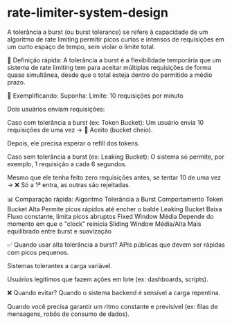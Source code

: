 # rate-limiter-system-design

A tolerância a burst (ou burst tolerance) se refere à capacidade de um algoritmo de rate limiting permitir picos curtos e intensos de requisições em um curto espaço de tempo, sem violar o limite total.

📌 Definição rápida:
A tolerância a burst é a flexibilidade temporária que um sistema de rate limiting tem para aceitar múltiplas requisições de forma quase simultânea, desde que o total esteja dentro do permitido a médio prazo.

🧠 Exemplificando:
Suponha:
Limite: 10 requisições por minuto

Dois usuários enviam requisições:

Caso com tolerância a burst (ex: Token Bucket):
Um usuário envia 10 requisições de uma vez → 💚 Aceito (bucket cheio).

Depois, ele precisa esperar o refill dos tokens.

Caso sem tolerância a burst (ex: Leaking Bucket):
O sistema só permite, por exemplo, 1 requisição a cada 6 segundos.

Mesmo que ele tenha feito zero requisições antes, se tentar 10 de uma vez → ❌ Só a 1ª entra, as outras são rejeitadas.

📊 Comparação rápida:
Algoritmo Tolerância a Burst Comportamento
Token Bucket Alta Permite picos rápidos até encher o balde
Leaking Bucket Baixa Fluxo constante, limita picos abruptos
Fixed Window Média Depende do momento em que o "clock" reinicia
Sliding Window Média/Alta Mais equilibrado entre burst e suavização

✅ Quando usar alta tolerância a burst?
APIs públicas que devem ser rápidas com picos pequenos.

Sistemas tolerantes a carga variável.

Usuários legítimos que fazem ações em lote (ex: dashboards, scripts).

❌ Quando evitar?
Quando o sistema backend é sensível a carga repentina.

Quando você precisa garantir um ritmo constante e previsível (ex: filas de mensagens, robôs de consumo de dados).
